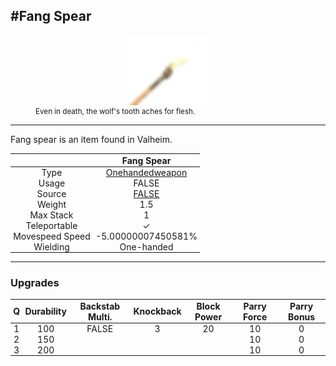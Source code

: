 <meta property="og:title" content="Fang Spear - MoreValheim" /><meta property="og:type" content="website" /><meta property="og:image" content="/assets/fang_spear.png" /><meta property="og:description" content="Fang Spear is an item found in Valheim." /><meta name="theme-color" content="#546D78"><meta name="twitter:card" content="summary_large_image">
#Fang Spear
-------------
<style>img {width:20px;}.tb {width:150px;display: block;margin-left: auto;margin-right: auto;}</style>

<style>.md-typeset table:not([class]) th:not([align]) {min-width:unset!important;}</style>
<style>td{padding:0em 0.3em!important;text-align:center!important;border-left:.05rem solid var(--md-default-fg-color--lightest)}</style>

<style>th{padding:0.1em 0.3em!important;text-align:center!important;font-weight:bold}</style>

<style>pre{text-align:right!important}</style>
<style>table tr td:first-child {border-left: 0;};</style>

<figure><img src="/assets/fang_spear.png" class="tb" /><figcaption><small>Even in death, the wolf's tooth aches for flesh.</small></figcaption></figure>

-------------

Fang spear is an item found in Valheim.

|        | Fang Spear              |
| ----------- | ------------------------------------ |
| Type | [Onehandedweapon](../../types/onehandedweapon)
| Usage | FALSE<br>
| Source | [FALSE](../../items/false)
| Weight | 1.5 |
| Max Stack | 1 |
| Teleportable | ✓
| Movespeed Speed | -5.00000007450581%
| Wielding | One-handed


-------------

### Upgrades
| Q | Durability | Backstab Multi. | Knockback | Block Power | Parry Force | Parry Bonus
| - | - | - | - | - | - | - 
1 | 100 | FALSE | 3 | 20 | 10 | 0 | 2 | 
 | 2 | 150 |  |  |  | 10 | 0 |  | 
 | 3 | 200 |  |  |  | 10 | 0 |  | 
